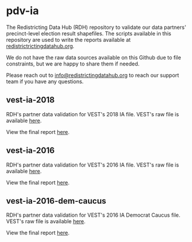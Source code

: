# pdv-ia

The Redistricting Data Hub (RDH) repository to validate our data partners' precinct-level election result shapefiles. The scripts available in this repository are used to write the reports available at [redistrictrictingdatahub.org]([https://redistrictingdatahub.org/](https://redistrictingdatahub.org/)). 

We do not have the raw data sources available on this Github due to file constraints, but we are happy to share them if needed. 

Please reach out to info@redistrictingdatahub.org to reach our support team if you have any questions. 

## vest-ia-2018

RDH's partner data validation for VEST's 2018 IA file. VEST's raw file is available [here](https://dataverse.harvard.edu/file.xhtml?persistentId=doi:10.7910/DVN/UBKYRU/CVWIH1&version=36.0).

View the final report [here](https://redistrictingdatahub.org/dataset/vest-2018-iowa-precinct-and-election-results/).


## vest-ia-2016

RDH's partner data validation for VEST's 2016 IA file. VEST's raw file is available [here](https://dataverse.harvard.edu/file.xhtml?persistentId=doi:10.7910/DVN/NH5S2I/KRK19Z&version=56.0).

View the final report [here](https://redistrictingdatahub.org/dataset/vest-2016-iowa-precinct-and-election-results/).


## vest-ia-2016-dem-caucus

RDH's partner data validation for VEST's 2016 IA Democrat Caucus file. VEST's raw file is available [here](https://dataverse.harvard.edu/file.xhtml?persistentId=doi:10.7910/DVN/NH5S2I/QY55JP&version=56.0).

View the final report [here](https://redistrictingdatahub.org/dataset/vest-2016-iowa-precinct-and-caucus-election-results/).
